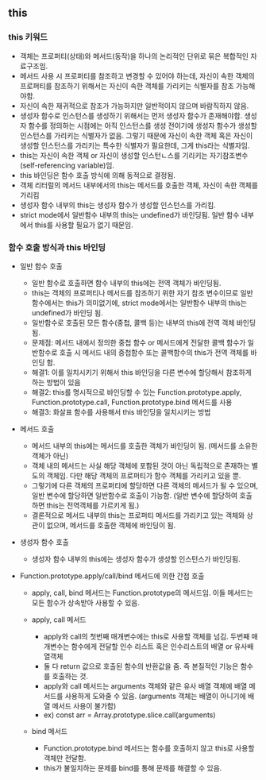 ## this

### this 키워드

- 객체는 프로퍼티(상태)와 메서드(동작)을 하나의 논리적인 단위로 묶은 복합적인 자료구조임.
- 메서드 사용 시 프로퍼티를 참조하고 변경할 수 있어야 하는데, 자신이 속한 객체의 프로퍼티를 참조하기 위해서는 자신이 속한 객체를 가리키는 식별자를 참조 가능해야함.
- 자신이 속한 재귀적으로 참조가 가능하지만 일반적이지 않으며 바람직하지 않음.
- 생성자 함수로 인스턴스를 생성하기 위해서는 먼저 생성자 함수가 존재해야함. 생성자 함수를 정의하는 시점에는 아직 인스턴스를 생성 전이기에 생성자 함수가 생성할 인스턴스를 가리키는 식별자가 없음. 그렇기 때문에 자신이 속한 객체 혹은 자신이 생성할 인스턴스를 가리키는 특수한 식별자가 필요한데, 그게 this라는 식별자임.
- this는 자신이 속한 객체 or 자신이 생성할 인스턴ㄴ스를 기리키는 자기참조변수(self-referencing variable)임.
- this 바인딩은 함수 호출 방식에 의해 동적으로 결정됨.
- 객체 리터럴의 메서드 내부에서의 this는 메서드를 호출한 객체, 자신이 속한 객체를 가리킴
- 생성자 함수 내부의 this는 생성자 함수가 생성할 인스턴스를 가리킴.
- strict mode에서 일반함수 내부의 this는 undefined가 바인딩됨. 일반 함수 내부에서 this를 사용할 필요가 없기 때문임.

### 함수 호출 방식과 this 바인딩

- 일반 함수 호출

  - 일반 함수로 호출하면 함수 내부의 this에는 전역 객체가 바인딩됨.
  - this는 객체의 프로퍼티나 메서드를 참조하기 위한 자기 참조 변수이므로 일반함수에서는 this가 의미없기에, strict mode에서는 일반함수 내부의 this는 undefined가 바인딩 됨.
  - 일반함수로 호출된 모든 함수(중첩, 콜백 등)는 내부의 this에 전역 객체 바인딩됨.
  - 문제점: 메서드 내에서 정의한 중첩 함수 or 메서드에게 전달한 콜백 함수가 일반함수로 호출 시 메서드 내의 중첩함수 또는 콜백함수의 this가 전역 객체를 바인딩 함.
  - 해결1: 이를 일치시키기 위해서 this 바인딩을 다른 변수에 할당해서 참조하게 하는 방법이 있음
  - 해결2: this를 명시적으로 바인딩할 수 있는 Function.prototype.apply, Function.prototype.call, Function.prototype.bind 메서드를 사용
  - 해결3: 화살표 함수를 사용해서 this 바인딩을 일치시키는 방법

- 메서드 호출

  - 메서드 내부의 this에는 메서드를 호출한 객체가 바인딩이 됨. (메서드를 소유한 객체가 아닌)
  - 객체 내의 메서드는 사실 해당 객체에 포함된 것이 아닌 독립적으로 존재하는 별도의 객체임. 다만 해당 객체의 프로퍼티가 함수 객체를 가리키고 있을 뿐.
  - 그렇기에 다른 객체의 프로퍼티에 할당하면 다른 객체의 메서드가 될 수 있으며, 일반 변수에 할당하면 일반함수로 호출이 가능함. (일반 변수에 할당하여 호출하면 this는 전역객체를 가르키게 됨.)
  - 결론적으로 메서드 내부의 this는 프로퍼티 메서드를 가리키고 있는 객체와 상관이 없으며, 메서드를 호출한 객체에 바인딩이 됨.

- 생성자 함수 호출

  - 생성자 함수 내부의 this에는 생성자 함수가 생성할 인스턴스가 바인딩됨.

- Function.prototype.apply/call/bind 메서드에 의한 간접 호출

  - apply, call, bind 메서드는 Function.prototype의 메서드임. 이들 메서드는 모든 함수가 상속받아 사용할 수 있음.

  - apply, call 메서드

    - apply와 call의 첫번째 매개변수에는 this로 사용할 객체를 넘김. 두번째 매개변수는 함수에게 전달할 인수 리스트 혹은 인수리스트의 배열 or 유사배열객체
    - 둘 다 return 값으로 호출된 함수의 반환값을 줌. 즉 본질적인 기능은 함수를 호출하는 것.
    - apply와 call 메서드는 arguments 객체와 같은 유사 배열 객체에 배열 메서드를 사용하게 도와줄 수 있음. (arguments 객체는 배열이 아니기에 배열 메서드 사용이 불가함)
    - ex) const arr = Array.prototype.slice.call(arguments)

  - bind 메서드

    - Function.prototype.bind 메서드는 함수를 호출하지 않고 this로 사용할 객체만 전달함.
    - this가 불일치하는 문제를 bind를 통해 문제를 해결할 수 있음.
